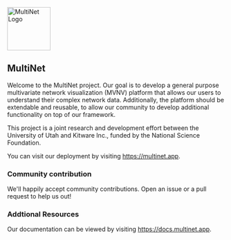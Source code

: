 <img title="MultiNet Logo" alt="MultiNet Logo" width="100" height="100" src="https://multinet.app/img/app_logo.50ccaad7.svg">

## MultiNet

Welcome to the MultiNet project. Our goal is to develop a general purpose multivariate network visualization (MVNV) platform that allows our users to understand their complex network data. Additionally, the platform should be extendable and reusable, to allow our community to develop additional functionality on top of our framework.

This project is a joint research and development effort between the University of Utah and Kitware Inc., funded by the National Science Foundation. 

You can visit our deployment by visiting https://multinet.app.

### Community contribution

We'll happily accept community contributions. Open an issue or a pull request to help us out!

### Addtional Resources

Our documentation can be viewed by visiting https://docs.multinet.app.


